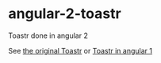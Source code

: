# angular-2-toastr

Toastr done in angular 2

See [the original Toastr](https://github.com/CodeSeven/toastr) or [Toastr in angular 1](https://github.com/Foxandxss/angular-toastr)
